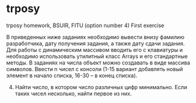 # trposy
trposy homework, BSUIR, FITU (option number 4)
First exercise

  В приведенных ниже заданиях необходимо вывести внизу фамилию разработчика, дату получения задания, а также дату сдачи задания. Для работы с динамическим массивом вводить его с клавиатуры и необходимо использовать утилитный класс Arrays и его стандартные методы. В заданиях на числа объект можно создавать в виде массива символов. Ввести n чисел с консоли (1-15 вариант добавлять новый элемент в начало списка, 16-30 – в конец списка). 
  
  4. Найти число, в котором число различных цифр минимально. Если таких чисел несколько, найти первое из них. 

